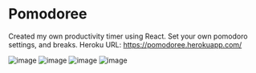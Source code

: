 # Pomodoree

Created my own productivity timer using React. Set your own pomodoro settings, and breaks.
Heroku URL: https://pomodoree.herokuapp.com/

![image](https://user-images.githubusercontent.com/5262223/132081154-f5ed882c-ae7f-4a83-9954-e81ee77ad123.png)
![image](https://user-images.githubusercontent.com/5262223/132081157-c8b177e0-8eaf-403b-93e5-bee79f462a7a.png)
![image](https://user-images.githubusercontent.com/5262223/132081161-e12d7804-90b6-4598-89f8-def3bacb49ce.png)
![image](https://user-images.githubusercontent.com/5262223/132081169-b99a2c4f-b64a-4140-b068-6b2728aabfd7.png)

